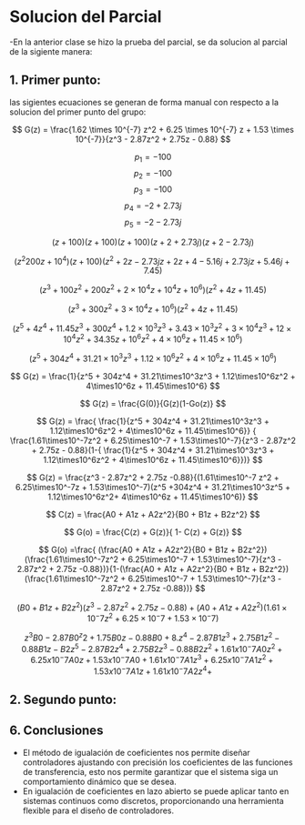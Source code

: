 # Solucion del Parcial

-En la anterior clase se hizo la prueba del parcial, se da solucion al parcial de la sigiente manera:


## 1. Primer punto:
las sigientes ecuaciones se generan de forma manual con respecto a la solucion del primer punto del grupo:

$$ G(z) = \frac{1.62 \times 10^{-7} z^2 + 6.25 \times 10^{-7} z + 1.53 \times 10^{-7}}{z^3 - 2.87z^2 + 2.75z - 0.88} $$

$$ p_1 = -100 $$
$$ p_2 = -100  $$
$$ p_3 = -100$$
$$ p_4 = -2 + 2.73j $$
$$ p_5 = -2 - 2.73j $$

$$ (z + 100)(z + 100)(z + 100)(z + 2 + 2.73j)(z + 2 - 2.73j) $$

$$ (z^2 200z + 10^4)(z + 100)(z^2 + 2z - 2.73jz + 2z + 4 - 5.16j + 2.73jz + 5.46j + 7.45) $$

$$ (z^3 + 100z^2 + 200z^2 + 2\times10^4z + 10^4z + 10^6)(z^2 + 4z + 11.45) $$

$$ (z^3 + 300z^2 + 3\times10^4z + 10^6)(z^2 + 4z + 11.45) $$ 

$$ (z^5 + 4z^4 + 11.45z^3 + 300z^4 + 1.2\times10^3z^3 + 3.43\times10^3z^2 + 3\times10^4z^3 + 12\times10^4z^2 + 34.35z + 10^6z^2 + 4\times10^6z + 11.45\times10^6) $$

$$ (z^5 + 304z^4 + 31.21\times10^3z^3 + 1.12\times10^6z^2 + 4\times10^6z + 11.45\times10^6) $$


$$ G(z) = \frac{1}{z^5 + 304z^4 + 31.21\times10^3z^3 + 1.12\times10^6z^2 + 4\times10^6z + 11.45\times10^6} $$

$$ G(z) = \frac{G(0)}{G(z)(1-Go(z)} $$

$$ G(z) = \frac{ \frac{1}{z^5 + 304z^4 + 31.21\times10^3z^3 + 1.12\times10^6z^2 + 4\times10^6z + 11.45\times10^6}} { \frac{1.61\times10^-7z^2 + 6.25\times10^-7 + 1.53\times10^-7}{z^3 - 2.87z^2 + 2.75z - 0.88}(1-{ \frac{1}{z^5 + 304z^4 + 31.21\times10^3z^3 + 1.12\times10^6z^2 + 4\times10^6z + 11.45\times10^6}})} $$

$$ G(z) = \frac{z^3 - 2.87z^2 + 2.75z -0.88}{(1.61\times10^-7 z^2 + 6.25\times10^-7z + 1.53\times10^-7)(z^5 +304z^4 + 31.21\times10^3z^5 + 1.12\times10^6z^2+ 4\times10^6z + 11.45\times10^6)} $$

$$ C(z) = \frac{A0 + A1z + A2z^2}{B0 + B1z + B2z^2} $$

$$ G(o) = \frac{C(z) + G(z)}{ 1- C(z) + G(z)} $$

$$  G(o) =\frac{ (\frac{A0 + A1z + A2z^2}{B0 + B1z + B2z^2})(\frac{1.61\times10^-7z^2 + 6.25\times10^-7 + 1.53\times10^-7}{z^3 - 2.87z^2 + 2.75z -0.88})}{1-(\frac{A0 + A1z + A2z^2}{B0 + B1z + B2z^2})(\frac{1.61\times10^-7z^2 + 6.25\times10^-7 + 1.53\times10^-7}{z^3 - 2.87z^2 + 2.75z -0.88})}  $$

$$ (B0 + B1z + B2z^2)(z^3 - 2.87z^2 + 2.75z -0.88) + (A0 + A1z + A2z^2)(1.61\times10^-7z^2 + 6.25\times10^-7 + 1.53\times10^-7)  $$

$$ z^3B0 - 2.87B0^z2 + 1.75B0z - 0.88B0 + 8.z^4 - 2.87B1z^3 + 2.75B1z^2 - 0.88B1z - B2z^5 - 2.87B2z^4 + 2.75B2z^3 - 0.88B2z^2 + 1.61x10^-7A0z^2 + 6.25x10^-7A0z + 1.53x10^-7A0 + 1.61x10^-7A1z^3 + 6.25x10^-7A1z^2 + 1.53x10^-7A1z + 1.61x10^-7A2z^4+$$




















## 2. Segundo punto:




## 6. Conclusiones

- El método de igualación de coeficientes nos permite diseñar controladores ajustando con precisión los coeficientes de las funciones de transferencia, esto nos permite garantizar que el sistema siga un comportamiento dinámico que se desea.
- En igualación de coeficientes en lazo abierto se puede aplicar tanto en sistemas continuos como discretos, proporcionando una herramienta flexible para el diseño de controladores.
  









